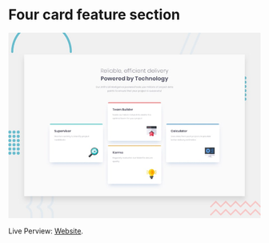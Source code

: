 # Four card feature section

![Design preview for the Four card feature section coding challenge](./design/desktop-preview.jpg)

Live Perview: [Website](https://ah-ibrahim.github.io/Projects/Four%20Card%20Feature%20Section/).
